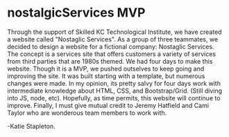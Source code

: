 # nostalgicServices MVP

Through the support of Skilled KC Technological Institute, we have created a website called "Nostaglic Services". As a group of three teammates, we decided to design a website for a fictional company: Nostaglic Services. The concept is a services site that offers customers a variety of services from third parties that are 1980s themed. We had four days to make this website. Though it is a MVP, we pushed outselves to keep going and improving the site. It was built starting with a template, but numerous changes were made. In my opinion, its pretty salvy for four days work with intermediate knowledge about HTML, CSS, and Bootstrap/Grid. (Still diving into JS, node, etc). Hopefully, as time permits, this website will continue to improve. Finally, I must give mutual credit to Jeremy Hatfield and Cami Taylor who are wonderous team members to work with.

-Katie Stapleton.
